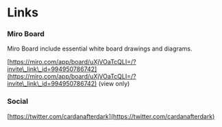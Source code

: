 # Links

### Miro Board

Miro Board include essential white board drawings and diagrams.

[https://miro.com/app/board/uXjVOaTcQLI=/?invite\_link\_id=994950786742](https://miro.com/app/board/uXjVOaTcQLI=/?invite\_link\_id=994950786742) (view only)

### Social

[https://twitter.com/cardanafterdark](https://twitter.com/cardanafterdark)
